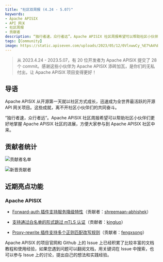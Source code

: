 ```yaml
---
title: "社区双周报 (4.24 - 5.07)"
keywords: 
- Apache APISIX
- API 网关
- 社区周报
- 贡献者
description: “独行者速，众行者远”。Apache APISIX 社区周报希望可以帮助社区小伙伴们更好地掌握 Apache APISIX 社区的进展，方便大家参与到 Apache APISIX 社区中来。
tags: [Community]
image: https://static.apiseven.com/uploads/2023/05/12/0VlxwwCy_%E7%A4%BE%E5%8C%BA%E5%B0%81%E9%9D%A2%E4%B8%AD%E6%96%87%E7%89%88.png
---
```


> 从 2023.4.24 - 2023.5.07，有 20 位开发者为 Apache APISIX 提交了 28 个 commit。感谢这些小伙伴为 Apache APISIX 添砖加瓦，是你们的无私付出，让 Apache APISIX 项目变得更好！

<!--truncate-->

## 导语

Apache APISIX 从开源第一天就以社区方式成长，迅速成为全世界最活跃的开源 API 网关项目。这些成就，离不开社区小伙伴们的共同奋斗。

“独行者速，众行者远”。Apache APISIX 社区周报希望可以帮助社区小伙伴们更好地掌握 Apache APISIX 社区的进展，方便大家参与到 Apache APISIX 社区中来。

## 贡献者统计

![贡献者名单](https://static.apiseven.com/uploads/2023/05/12/E6TtjF4h_%E5%85%A8%E9%83%A8%E8%B4%A1%E7%8C%AE%E8%80%85%E6%B5%B7%E6%8A%A5.png)

![新晋贡献者](https://static.apiseven.com/uploads/2023/07/21/iFKhb0Do_%E6%96%B0%E6%99%8B%E8%B4%A1%E7%8C%AE%E8%80%85%E6%B5%B7%E6%8A%A5%20%282%29.png)

## 近期亮点功能

### Apache APISIX

- [Forward-auth 插件支持服务降级特性](https://github.com/apache/apisix/pull/9345)（贡献者：[shreemaan-abhishek](https://github.com/shreemaan-abhishek)）

- [支持通过白名单的形式跳过 mTLS 认证](https://github.com/apache/apisix/pull/9322)（贡献者：[kingluo](https://github.com/kingluo)）

- [Proxy-rewrite 插件支持多个正则匹配改写规则](https://github.com/apache/apisix/pull/9194)（贡献者：[fengxsong](https://github.com/fengxsong)）

Apache APISIX 的项目官网和 Github 上的 Issue 上已经积累了比较丰富的文档教程和使用经验，如果您遇到问题可以翻阅文档，用关键词在 Issue 中搜索，也可以参与 Issue 上的讨论，提出自己的想法和实践经验。
